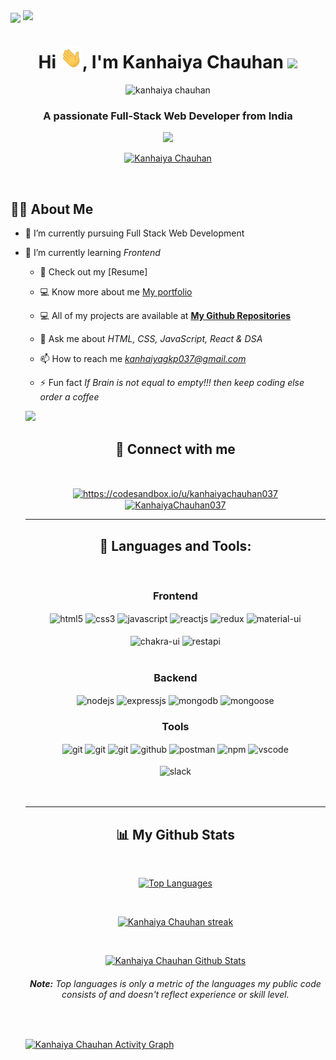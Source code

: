   
  <img align="center" src="https://www.arkasoftwares.com/blog/wp-content/uploads/2021/01/header_banner-2.jpg" />
<img src="https://raw.githubusercontent.com/andreasbm/readme/master/assets/lines/colored.png">
  
      
   <h1 align="center">Hi <img src="https://raw.githubusercontent.com/ABSphreak/ABSphreak/master/gifs/Hi.gif" width="35">, I'm Kanhaiya Chauhan <img src="https://camo.githubusercontent.com/d3359cb00ab0b5ed8f2e1fe3fceb4fbaf3b614340f8c0db99c17b9f50b351770/68747470733a2f2f656d6f6a69732e736c61636b6d6f6a69732e636f6d2f656d6f6a69732f696d616765732f313533313834393433302f343234362f626c6f622d73756e676c61737365732e6769663f31353331383439343330" width="32"/></h1>
      
   <p align="center"> <img src="https://komarev.com/ghpvc/?username=KanhaiyaChauhan037&label=Profile%20views&color=0e75b6&style=flat" alt="kanhaiya chauhan" /> </p>
      
   <h3 align="center">A passionate Full-Stack Web Developer from India</h3>
      
   <!-- Typing SVG by DenverCoder1 - https://github.com/DenverCoder1/readme-typing-svg -->
      
   <p align="center" color:"red">
     <a href="https://github.com/DenverCoder1/readme-typing-svg">
          <img src="https://readme-typing-svg.demolab.com/?lines=hi! My self Kanhaiya Chauhan 🏽; I am a Full-stack%20web%20developer 🏻‍💻; interested in Coding 🏃‍♂️♂️;Curious%20to%20learn%20new%20things !&font=Fira%20Code&center=true&width=440&height=45&color=#37bcf7&vCenter=true&size=22&pause=1000"></a>
      </p>
    
<p align="center"> <a href="https://github.com/ryo-ma/github-profile-trophy"><img src="https://github-profile-trophy.vercel.app/?username=KanhaiyaChauhan037&theme=matrix&no-frame=false&no-bg=false&margin-w=4" alt="Kanhaiya Chauhan" /></a> </p>
</br>
<div style={{width:"300px", height:"300", marginTop:"500px"}}>
<img align="right" src="https://media3.giphy.com/media/L1R1tvI9svkIWwpVYr/giphy.gif?cid=ecf05e47a42b3n48m5m22lwh4gzsuqdb8fef2m1sdioobrc2&rid=giphy.gif&ct=g" alt="">
      
   ## 🙋‍♂️ About Me
      
   - 🔭 I’m currently pursuing Full Stack Web Development
      
   - 🌱 I’m currently learning *Frontend*
      
      - 📄 Check out my [Resume]
      
      - 💻 Know more about me [My portfolio](https://KanhaiyaChauhan037.github.io/)
      
      - 💻 All of my projects are available at **[My Github Repositories](https://github.com/KanhaiyaChauhan037?tab=repositories)**
      
      - 💬 Ask me about *HTML, CSS, JavaScript, React & DSA*
      
      - 📫 How to reach me *kanhaiyagkp037@gmail.com*
      
      - ⚡ Fun fact *If Brain is not equal to empty!!! then keep coding else order a coffee*
      
      
     <img src="https://raw.githubusercontent.com/andreasbm/readme/master/assets/lines/colored.png">
      
      
      <h2 align="center">📱 Connect with me</h2>
      <br />
      
      <p align="center">
     <a href="https://codesandbox.com/https://codesandbox.io/u/kanhaiyachauhan037" target="blank"><img align="center" src="https://raw.githubusercontent.com/rahuldkjain/github-profile-readme-generator/master/src/images/icons/Social/codesandbox.svg" alt="https://codesandbox.io/u/kanhaiyachauhan037" height="30" width="40" /></a>
      <a href="https://www.linkedin.com/in/kanhaiya-chauhan-867794236/" target="blank"><img align="center" src="https://raw.githubusercontent.com/rahuldkjain/github-profile-readme-generator/master/src/images/icons/Social/linked-in-alt.svg" alt="KanhaiyaChauhan037" height="30" width="40" /></a>
      </p>
  
      
      <hr />
      
      
      <h2 align="center">🚀 Languages and Tools:</h2>
      <br/>
      <div align="center">
       
       <div align="center"><h3 align="center">Frontend</h3>
      <img src="https://img.shields.io/badge/html5-%23E34F26.svg?style=for-the-badge&logo=html5&logoColor=white" align="center" alt="html5">
      <img src = "https://img.shields.io/badge/css3-%231572B6.svg?style=for-the-badge&logo=css3&logoColor=white" align="center" alt="css3">
      <img src ="https://img.shields.io/badge/javascript-%23323330.svg?style=for-the-badge&logo=javascript&logoColor=%23F7DF1E" align="center" alt="javascript">
      <img src="https://img.shields.io/badge/React-20232A?style=for-the-badge&logo=react&logoColor=61DAFB"  align="center" alt="reactjs" />
      <img src="https://img.shields.io/badge/Redux-593D88?style=for-the-badge&logo=redux&logoColor=white"  align="center" alt="redux" />
      <img src="https://img.shields.io/badge/Material%20UI-007FFF?style=for-the-badge&logo=mui&logoColor=white"  align="center" alt="material-ui"/>
      <br/>
      <br/>
        <img src = "https://img.shields.io/badge/chakra ui-%234ED1C5.svg?style=for-the-badge&logo=chakraui&logoColor=white" align="center" alt="chakra-ui"/>
        <img src="https://img.shields.io/badge/rest api-%23000000.svg?style=for-the-badge&logo=flask&logoColor=white" align="center" alt="restapi"/>
        
      </div>
       <br/>
        <div align="center"><h3 align="center">Backend</h3> 
      <img src="https://img.shields.io/badge/Node.js-339933?style=for-the-badge&logo=nodedotjs&logoColor=white" align="center" alt="nodejs" />
      <img src="https://img.shields.io/badge/Express.js-000000?style=for-the-badge&logo=express&logoColor=white" align="center" alt="expressjs"/>
      <img src="https://img.shields.io/badge/MongoDB-4EA94B?style=for-the-badge&logo=mongodb&logoColor=white" align="center" alt="mongodb"/>
      <img src="https://img.shields.io/badge/mongoose-%2300f.svg?style=for-the-badge&logo=fastify&logoColor=white" align="center" alt="mongoose"/>
       </div>
        
        <div align="center"><h3 align="center">Tools</h3> 
         <img src="https://img.shields.io/badge/heroku-%23430098.svg?style=for-the-badge&logo=heroku&logoColor=white" align="center" alt="git"/>
         <img src="https://img.shields.io/badge/netlify-%23000000.svg?style=for-the-badge&logo=netlify&logoColor=#00C7B7" align="center" alt="git"/>
         <img src="https://img.shields.io/badge/vercel-%23000000.svg?style=for-the-badge&logo=vercel&logoColor=whit" align="center" alt="git"/>
      <img src="https://img.shields.io/badge/GitHub-100000?style=for-the-badge&logo=github&logoColor=white"  align="center" alt="github"/>
      <img src ="https://img.shields.io/badge/Postman-FF6C37?style=for-the-badge&logo=postman&logoColor=white" align="center" alt="postman">
      <img src = "https://img.shields.io/badge/NPM-%23000000.svg?style=for-the-badge&logo=npm&logoColor=white" align="center" alt="npm">
         <img src="https://img.shields.io/badge/Visual%20Studio-5C2D91.svg?style=for-the-badge&logo=visual-studio&logoColor=white"  align="center" alt="vscode"/>
         <br/>
      <br/>
         <img src="https://img.shields.io/badge/Slack-4A154B?style=for-the-badge&logo=slack&logoColor=white" align="center" alt="slack"/>
       </div>
      </div>
      
      <br/>
      <!-- <br/>
      <br/>
      <img src="https://user-images.githubusercontent.com/82999542/132934744-131c1891-4a4f-4e88-a64a-36720ad7470b.png" align="center">
      
      <br />
      <br /> -->
     
      
      
      
      <br/>
      
      
      <hr />
      
      
      <h2 align="center">📊 My Github Stats</h2>
         <br/>   
            <p align="center"><a href="https://github.com/search?q=ossified-boat-3758"><img alt=" Top Languages" src="https://github-readme-stats.vercel.app/api/top-langs/?username=KanhaiyaChauhan037&langs_count=8&count_private=true&layout=compact&theme=react&hide_border=true&bg_color=0D1117" /></a>
            </p>          
           <br/>
         <p align="center">
          <a href="https://github.com/KanhaiyaChauhan037/github-readme-streak-stats">
              <img title="🔥 Get streak stats for your profile at git.io/streak-stats" alt="Kanhaiya Chauhan streak" src="https://github-readme-streak-stats.herokuapp.com/?user=KanhaiyaChauhan037&hide_border=true&theme=react&hide_border=true&bg_color=0D1117"/>
          </a>
      </p>                                                                                                                                              
      
   
        <br/>
           <p align="center">                                                                                                 
          <a href="https://github.com/KanhaiyaChauhan037/github-readme-stats"><img alt="Kanhaiya Chauhan Github Stats" src="https://github-readme-stats.vercel.app/api?username=KanhaiyaChauhan037&show_icons=true&locale=en&theme=react&hide_border=true&bg_color=0D1117" alt="Kanhaiya Chauhan" /></a>
          </p>                                                                 
       <h6 align="center"> <b>Note:</b> Top languages is only a metric of the languages my public code consists of and doesn't reflect experience or skill level.</h6>
      
      
      <br/>
   
      
      <a href="https://github.com/KanhaiyaChauhan037/github-readme-activity-graph"><img alt="Kanhaiya Chauhan Activity Graph" src="https://activity-graph.herokuapp.com/graph?username=KanhaiyaChauhan037&bg_color=0D1117&color=5BCDEC&line=5BCDEC&point=FFFFFF&hide_border=true" /></a>
    
      
